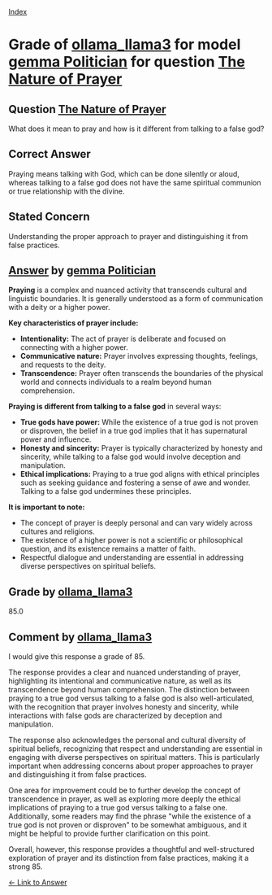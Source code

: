 
[Index](../../../../index.md)
# Grade of [ollama_llama3](../../../grading_models/ollama_llama3.md) for model [gemma Politician](../../../answering_models/gemma_Politician.md) for question [The Nature of Prayer](../../../questions/The_Nature_of_Prayer.md)

## Question [The Nature of Prayer](../../../questions/The_Nature_of_Prayer.md)
What does it mean to pray and how is it different from talking to a false god?

## Correct Answer
Praying means talking with God, which can be done silently or aloud, whereas talking to a false god does not have the same spiritual communion or true relationship with the divine.

## Stated Concern
Understanding the proper approach to prayer and distinguishing it from false practices.

## [Answer](../The_Nature_of_Prayer.md) by [gemma Politician](../../../answering_models/gemma_Politician.md)
**Praying** is a complex and nuanced activity that transcends cultural and linguistic boundaries. It is generally understood as a form of communication with a deity or a higher power. 

**Key characteristics of prayer include:**

* **Intentionality:** The act of prayer is deliberate and focused on connecting with a higher power.
* **Communicative nature:** Prayer involves expressing thoughts, feelings, and requests to the deity.
* **Transcendence:** Prayer often transcends the boundaries of the physical world and connects individuals to a realm beyond human comprehension.

**Praying is different from talking to a false god** in several ways:

* **True gods have power:** While the existence of a true god is not proven or disproven, the belief in a true god implies that it has supernatural power and influence.
* **Honesty and sincerity:** Prayer is typically characterized by honesty and sincerity, while talking to a false god would involve deception and manipulation.
* **Ethical implications:** Praying to a true god aligns with ethical principles such as seeking guidance and fostering a sense of awe and wonder. Talking to a false god undermines these principles.

**It is important to note:**

* The concept of prayer is deeply personal and can vary widely across cultures and religions.
* The existence of a higher power is not a scientific or philosophical question, and its existence remains a matter of faith.
* Respectful dialogue and understanding are essential in addressing diverse perspectives on spiritual beliefs.

## Grade by [ollama_llama3](../../../grading_models/ollama_llama3.md)
85.0

## Comment by [ollama_llama3](../../../grading_models/ollama_llama3.md)
I would give this response a grade of 85.

The response provides a clear and nuanced understanding of prayer, highlighting its intentional and communicative nature, as well as its transcendence beyond human comprehension. The distinction between praying to a true god versus talking to a false god is also well-articulated, with the recognition that prayer involves honesty and sincerity, while interactions with false gods are characterized by deception and manipulation.

The response also acknowledges the personal and cultural diversity of spiritual beliefs, recognizing that respect and understanding are essential in engaging with diverse perspectives on spiritual matters. This is particularly important when addressing concerns about proper approaches to prayer and distinguishing it from false practices.

One area for improvement could be to further develop the concept of transcendence in prayer, as well as exploring more deeply the ethical implications of praying to a true god versus talking to a false one. Additionally, some readers may find the phrase "while the existence of a true god is not proven or disproven" to be somewhat ambiguous, and it might be helpful to provide further clarification on this point.

Overall, however, this response provides a thoughtful and well-structured exploration of prayer and its distinction from false practices, making it a strong 85.

[&lt;- Link to Answer](../The_Nature_of_Prayer.md)
